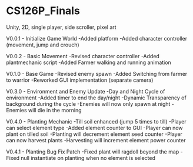 # CS126P_Finals
Unity, 2D, single player, side scroller, pixel art

V0.0.1 - Initialize Game World
-Added platform
-Added character controller (movement, jump and crouch)

V0.0.2 - Basic Movement
-Revised character controller
-Added plantmechanic script
-Added Farmer walking and running animation

V0.1.0 - Base Game
-Revised enemy spawn
-Added Switching from farmer to warrior
-Reworked GUI implementation (separate camera)

V0.3.0 - Environment and Enemy Update
-Day and Night Cycle of environment
-Added timer to end the day/night
-Dynamic Transparency of background during the cycle
-Enemies will now only spawn at night
-Enemies will die in the morning

V0.4.0 - Planting Mechanic
-Till soil enhanced (jump 5 times to till)
-Player can select element type
-Added element counter to GUI
-Player can now plant on tilled soil
-Planting will decrement element seed counter
-Player can now harvest plants
-Harvesting will increment element power counter

V0.4.1 - Planting Bug Fix Patch
-Fixed plant will ragdoll beyond the map
-Fixed null instantiate on planting when no element is selected
